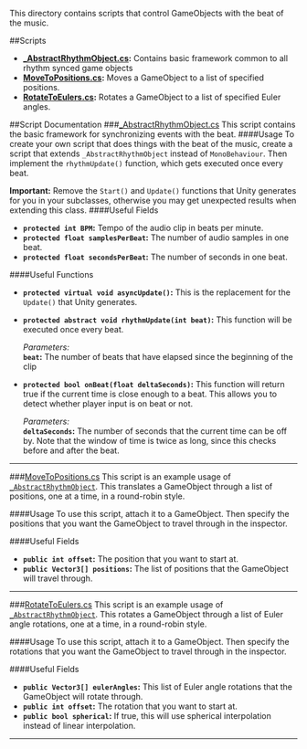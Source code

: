 This directory contains scripts that control GameObjects with the beat of the music.

##Scripts
- **[_AbstractRhythmObject.cs](#_AbstractRhythmObject.cs):** Contains basic framework common to all rhythm synced game objects
- **[MoveToPositions.cs](#MoveToPositions.cs):** Moves a GameObject to a list of specified positions.
- **[RotateToEulers.cs](#RotateToEulers.cs):** Rotates a GameObject to a list of specified Euler angles.

##Script Documentation
###<a name="_AbstractRhythmObject.cs"></a>[_AbstractRhythmObject.cs](./AbstractRhythmObject.cs)
This script contains the basic framework for synchronizing events with the beat.
####Usage
To create your own script that does things with the beat of the music, create a script that extends `_AbstractRhythmObject` instead of `MonoBehaviour`. Then implement the `rhythmUpdate()` function, which gets executed once every beat.

**Important:** Remove the `Start()` and `Update()` functions that Unity generates for you in your subclasses, otherwise you may get unexpected results when extending this class.
####Useful Fields
- **`protected int BPM`:** Tempo of the audio clip in beats per minute.
- **`protected float samplesPerBeat`:** The number of audio samples in one beat.
- **`protected float secondsPerBeat`:** The number of seconds in one beat.

####Useful Functions
- **`protected virtual void asyncUpdate()`:** This is the replacement for the `Update()` that Unity generates.
- **`protected abstract void rhythmUpdate(int beat)`:** This function will be executed once every beat.  

  *Parameters:*  
  **`beat`:** The number of beats that have elapsed since the beginning of the clip

- **`protected bool onBeat(float deltaSeconds)`:** This function will return true if the current time is close enough to a beat. This allows you to detect whether player input is on beat or not.  
  
  *Parameters:*  
  **`deltaSeconds`:** The number of seconds that the current time can be off by. Note that the window of time is twice as long, since this checks before and after the beat.

___
###<a name="MoveToPositions.cs"></a>[MoveToPositions.cs](./MoveToPositions.cs)
This script is an example usage of [`_AbstractRhythmObject`](#_AbstractRhythmObject.cs). This translates a GameObject through a list of positions, one at a time, in a round-robin style.

####Usage
To use this script, attach it to a GameObject. Then specify the positions that you want the GameObject to travel through in the inspector.

####Useful Fields
- **`public int offset`:** The position that you want to start at.
- **`public Vector3[] positions`:** The list of positions that the GameObject will travel through.

___
###<a name="RotateToEulers.cs"></a>[RotateToEulers.cs](./RotateToEulers.cs)
This script is an example usage of [`_AbstractRhythmObject`](#_AbstractRhythmObject.cs). This rotates a GameObject through a list of Euler angle rotations, one at a time, in a round-robin style.

####Usage
To use this script, attach it to a GameObject. Then specify the rotations that you want the GameObject to travel through in the inspector.

####Useful Fields
- **`public Vector3[] eulerAngles`:** This list of Euler angle rotations that the GameObject will rotate through.
- **`public int offset`:** The rotation that you want to start at.
- **`public bool spherical`:** If true, this will use spherical interpolation instead of linear interpolation.

___
